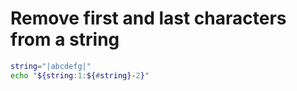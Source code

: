 # Remove first and last characters from a string  

```sh
string="|abcdefg|"
echo "${string:1:${#string}-2}"
```

